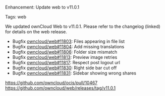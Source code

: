 Enhancement: Update web to v11.0.1

Tags: web

We updated ownCloud Web to v11.0.1. Please refer to the changelog (linked) for details on the web release.

* Bugfix [owncloud/web#11803](https://github.com/owncloud/web/issues/11803): Files appearing in file list
* Bugfix [owncloud/web#11804](https://github.com/owncloud/web/pull/11804): Add missing translations
* Bugfix [owncloud/web#11806](https://github.com/owncloud/web/issues/11806): Folder size mismatch
* Bugfix [owncloud/web#11813](https://github.com/owncloud/web/pull/11813): Preview image retries
* Bugfix [owncloud/web#11817](https://github.com/owncloud/web/pull/11817): Respect post logout url
* Bugfix [owncloud/web#11830](https://github.com/owncloud/web/issues/11830): Right side bar cut off
* Bugfix [owncloud/web#11831](https://github.com/owncloud/web/pull/11831): Sidebar showing wrong shares

https://github.com/owncloud/ocis/pull/10467
https://github.com/owncloud/web/releases/tag/v11.0.1
